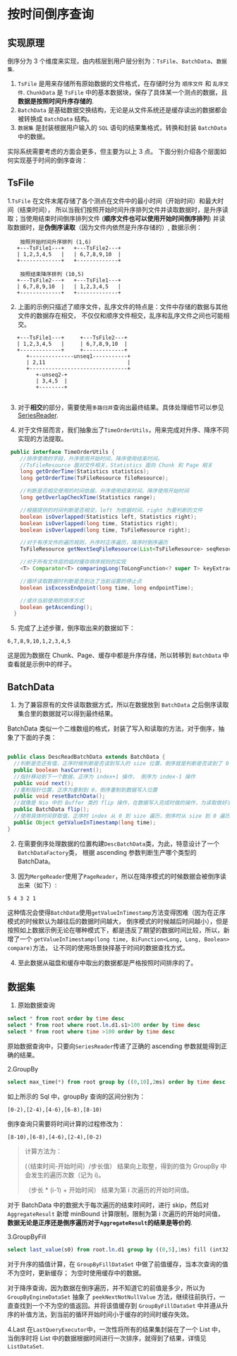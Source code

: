 <!--

    Licensed to the Apache Software Foundation (ASF) under one
    or more contributor license agreements.  See the NOTICE file
    distributed with this work for additional information
    regarding copyright ownership.  The ASF licenses this file
    to you under the Apache License, Version 2.0 (the
    "License"); you may not use this file except in compliance
    with the License.  You may obtain a copy of the License at
    
        http://www.apache.org/licenses/LICENSE-2.0
    
    Unless required by applicable law or agreed to in writing,
    software distributed under the License is distributed on an
    "AS IS" BASIS, WITHOUT WARRANTIES OR CONDITIONS OF ANY
    KIND, either express or implied.  See the License for the
    specific language governing permissions and limitations
    under the License.

-->

# 按时间倒序查询

## 实现原理

倒序分为 3 个维度来实现，由内核层到用户层分别为：`TsFile`、`BatchData`、`数据集`.
1. `TsFile` 是用来存储所有原始数据的文件格式，在存储时分为 `顺序文件` 和 `乱序文件`.
`ChunkData` 是 `TsFile` 中的基本数据块，保存了具体某一个测点的数据，且**数据是按照时间升序存储的**.
2. `BatchData` 是基础数据交换结构，无论是从文件系统还是缓存读出的数据都会被转换成 `BatchData` 结构。
3. `数据集` 是封装根据用户输入的 `SQL` 语句的结果集格式，转换和封装 `BatchData` 中的数据。

实际系统需要考虑的方面会更多，但主要为以上 3 点。
下面分别介绍各个层面如何实现基于时间的倒序查询：

## TsFile
1.`TsFile` 在文件末尾存储了各个测点在文件中的最小时间（开始时间）和最大时间（结束时间），
所以当我们按照开始时间升序排列文件并读取数据时，是升序读取；当使用结束时间倒序排列文件
(**顺序文件也可以使用开始时间倒序排列**) 并读取数据时，是**伪倒序读取**（因为文件内依然是升序存储的）, 数据示例：

```
    按照开始时间升序排列 (1,6)
   +---TsFile1---+   +---TsFile2---+   
   | 1,2,3,4,5   |   | 6,7,8,9,10  |
   +-------------+   +-------------+
   
    按照结束降序排列 (10,5)
   +---TsFile2---+   +---TsFile1---+   
   | 6,7,8,9,10  |   | 1,2,3,4,5   |
   +-------------+   +-------------+              
```

2. 上面的示例只描述了顺序文件，乱序文件的特点是：文件中存储的数据与其他文件的数据存在相交，
不仅仅和顺序文件相交，乱序和乱序文件之间也可能相交。

```
   +---TsFile1---+     +---TsFile2---+   
   | 1,2,3,4,5   |     | 6,7,8,9,10  |
   +-------------+     +-------------+
      +--------------unseq1-----------+     
      | 2,11                          |   
      +-------------------------------+
         +-unseq2-+     
         | 3,4,5  |   
         +--------+
      
```

3. 对于**相交**的部分，需要使用`多路归并`查询出最终结果。具体处理细节可以参见 [SeriesReader](../DataQuery/SeriesReader.md).

4. 对于文件层而言，我们抽象出了`TimeOrderUtils`，用来完成对升序、降序不同实现的方法提取。

```java
 public interface TimeOrderUtils {
    //排序使用的字段，升序使用开始时间，降序使用结束时间。
    //TsFileResource 面对文件相关，Statistics 面向 Chunk 和 Page 相关
    long getOrderTime(Statistics statistics);
    long getOrderTime(TsFileResource fileResource);

    //判断是否相交使用的时间依据，升序使用结束时间，降序使用开始时间
    long getOverlapCheckTime(Statistics range);

    //根据提供的时间判断是否相交，left 为依据时间，right 为要判断的文件
    boolean isOverlapped(Statistics left, Statistics right);
    boolean isOverlapped(long time, Statistics right);
    boolean isOverlapped(long time, TsFileResource right);

    //对于有序文件的遍历规则，升序时正序遍历，降序时倒序遍历
    TsFileResource getNextSeqFileResource(List<TsFileResource> seqResources, boolean isDelete);

    //对于所有文件层的临时缓存排序规则的实现
    <T> Comparator<T> comparingLong(ToLongFunction<? super T> keyExtractor);

    //循环读取数据时判断是否到达了当前设置的停止点
    boolean isExcessEndpoint(long time, long endpointTime);

    //或许当前使用的排序方式
    boolean getAscending();
  }
```

5. 完成了上述步骤，倒序取出来的数据如下：

```
6,7,8,9,10,1,2,3,4,5
```

这是因为数据在 Chunk、Page、缓存中都是升序存储，所以转移到 `BatchData` 中查看就是示例中的样子。

## BatchData
1. 为了兼容原有的文件读取数据方式，所以在数据放到 `BatchData` 之后倒序读取集合里的数据就可以得到最终结果。

BatchData 类似一个二维数组的格式，封装了写入和读取的方法，对于倒序，抽象了下面的子类：
```java

public class DescReadBatchData extends BatchData {
  //判断是否还有值，正序时候判断是否读到写入的 size 位置，倒序就是判断是否读到了 0 的位置
  public boolean hasCurrent();
  //指针移动到下一个数据，正序为 index+1 操作， 倒序为 index-1 操作
  public void next();
  //重制指针位置，正序为重制到 0，倒序重制到数据写入位置
  public void resetBatchData();
  //就像是 Nio 中的 Buffer 类的 flip 操作，在数据写入完成时做的操作，为读取做好准备
  public BatchData flip();
  //使用具体时间获取值，正序时 index 从 0 到 size 遍历，倒序时从 size 到 0 遍历
  public Object getValueInTimestamp(long time);
}
```

2. 在需要倒序处理数据的位置构建`DescBatchData`类，为此，特意设计了一个`BatchDataFactory`类，
根据 ascending 参数判断生产哪个类型的 BatchData。

3. 因为`MergeReader`使用了`PageReader`，所以在降序模式的时候数据会被倒序读出来（如下）:
```
5 4 3 2 1 
```
这种情况会使得`BatchData`使用`getValueInTimestamp`方法变得困难（因为在正序模式的时候默认为越往后的数据时间越大，
倒序模式的时候越后时间越小），但是按照如上数据示例无论在哪种模式下，都是违反了期望的数据时间比较，所以，新增了一个
`getValueInTimestamp(long time, BiFunction<Long, Long, Boolean> compare)`方法，
让不同的使用场景抉择基于时间的数据查找方式。

4. 至此数据从磁盘和缓存中取出的数据都是严格按照时间排序的了。

## 数据集
1. 原始数据查询
```sql
select * from root order by time desc 
select * from root where root.ln.d1.s1>100 order by time desc
select * from root where time >100 order by time desc
```
原始数据查询中，只要向`SeriesReader`传递了正确的 ascending 参数就能得到正确的结果。

2.GroupBy
```sql
select max_time(*) from root group by ((0,10],2ms) order by time desc
```
如上所示的 Sql 中，groupBy 查询的区间分别为：
```
[0-2),[2-4),[4-6),[6-8),[8-10)
```
倒序查询只需要将时间计算的过程修改为：
```
[8-10),[6-8),[4-6),[2-4),[0-2)
```

>计算方法为：
>
> (（结束时间-开始时间）/步长值） 结果向上取整，得到的值为 GroupBy 中会发生的遍历次数（记为 i)。
>
> （步长 * (i-1) + 开始时间）  结果为第 i 次遍历的开始时间值。

对于 BatchData 中的数据大于每次遍历的结束时间时，进行 skip，然后对 `AggregateResult` 新增
minBound 计算限制，限制为第 i 次遍历的开始时间值，
**数据无论是正序还是倒序遍历对于`AggregateResult`的结果是等价的**.

3.GroupByFill
```sql
select last_value(s0) from root.ln.d1 group by ((0,5],1ms) fill (int32[Previous]) order by time desc
```

对于升序的插值计算，在 `GroupByFillDataSet` 中做了前值缓存，当本次查询的值不为空时，更新缓存；
为空时使用缓存中的数据。

对于降序查询，因为数据在倒序遍历，并不知道它的前值是多少，所以为 `GroupByEngineDataSet` 
抽象了 `peekNextNotNullValue` 方法，继续往前执行，一直查找到一个不为空的值返回。并将该值缓存到 
`GroupByFillDataSet` 中并遵从升序的补值方法，到当前的循环开始时间小于缓存的时间时缓存失效。

4.Last
在`LastQueryExecutor`中，一次性将所有的结果集封装在了一个 List 中，
当倒序时将 List 中的数据根据时间进行一次排序，就得到了结果，详情见`ListDataSet`.

